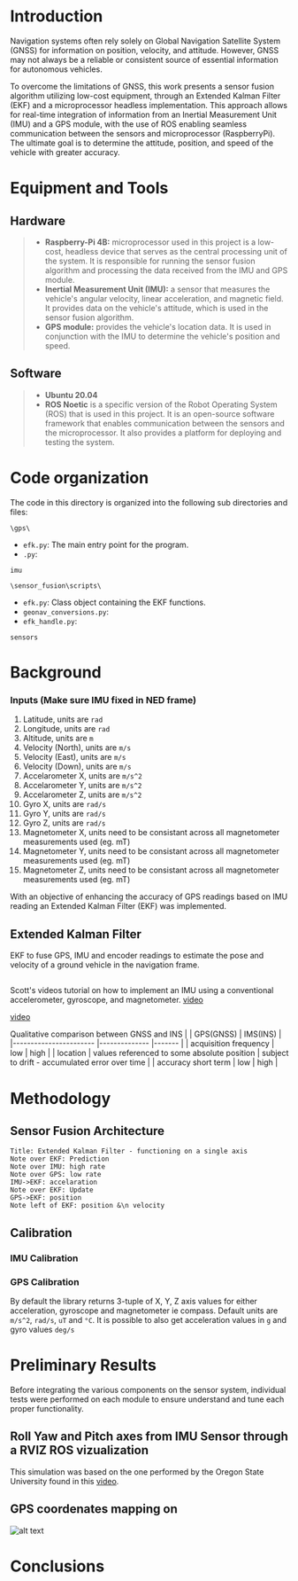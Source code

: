 # Introduction

Navigation systems often rely solely on Global Navigation Satellite System (GNSS) for information on position, velocity, and attitude. However, GNSS may not always be a reliable or consistent source of essential information for autonomous vehicles.

To overcome the limitations of GNSS, this work presents a sensor fusion algorithm utilizing low-cost equipment, through an Extended Kalman Filter (EKF) and a microprocessor headless implementation. This approach allows for real-time integration of information from an Inertial Measurement Unit (IMU) and a GPS module, with the use of ROS enabling seamless communication between the sensors and microprocessor (RaspberryPi). The ultimate goal is to determine the attitude, position, and speed of the vehicle with greater accuracy.

# Equipment and Tools
## Hardware
> - **Raspberry-Pi 4B:**
>  microprocessor used in this project is a low-cost, headless device that serves as the central processing unit of the system. It is responsible for running the sensor fusion algorithm and processing the data received from the IMU and GPS module.
> - **Inertial Measurement Unit (IMU):**
>  a sensor that measures the vehicle's angular velocity, linear acceleration, and magnetic field. It provides data on the vehicle's attitude, which is used in the sensor fusion algorithm.
> - **GPS module:**
> provides the vehicle's location data. It is used in conjunction with the IMU to determine the vehicle's position and speed.
## Software
> - **Ubuntu 20.04**
> - **ROS Noetic**
> is a specific version of the Robot Operating System (ROS) that is used in this project. It is an open-source software framework that enables communication between the sensors and the microprocessor. It also provides a platform for deploying and testing the system.

# Code organization

The code in this directory is organized into the following sub directories and files:

`\gps\`

  - `efk.py`: The main entry point for the program.
  - `.py`: 


`imu`

`\sensor_fusion\scripts\`

  - `efk.py`: Class object containing the EKF functions.
  - `geonav_conversions.py`: 
  - `efk_handle.py`: 

`sensors`


# Background



### Inputs (Make sure IMU fixed in NED frame)
1) Latitude, units are `rad`
2) Longitude, units are `rad`
3) Altitude, units are `m`
4) Velocity (North), units are `m/s`
5) Velocity (East), units are `m/s`
6) Velocity (Down), units are `m/s`
7) Accelarometer X, units are `m/s^2`
8) Accelarometer Y, units are `m/s^2`
9) Accelarometer Z, units are `m/s^2`
10) Gyro X, units are `rad/s`
11) Gyro Y, units are `rad/s`
12) Gyro Z, units are `rad/s`
13) Magnetometer X, units need to be consistant across all magnetometer measurements used (eg. mT)
14) Magnetometer Y, units need to be consistant across all magnetometer measurements used (eg. mT)
15) Magnetometer Z, units need to be consistant across all magnetometer measurements used (eg. mT)

With an objective of enhancing the accuracy of GPS readings based on IMU reading an Extended Kalman Filter (EKF) was implemented.
## Extended Kalman Filter
EKF to fuse GPS, IMU and encoder readings to estimate the pose and velocity of a ground vehicle in the navigation frame.

## 

Scott's videos
tutorial on how to implement an IMU using a conventional accelerometer, gyroscope, and magnetometer.
[video](https://www.youtube.com/watch?v=T9jXoG0QYIA&t=573s)

[video](https://www.youtube.com/watch?v=6M6wSLD-8M8&t=687s)

Qualitative comparison between GNSS and INS
|                       	| GPS(GNSS) 	| IMS(INS) 	|
|-----------------------	|--------------	|-------	|
| acquisition frequency 	|  low         	|    high 	|
| location              	|       values referenced to some absolute position     	|   subject to drift - accumulated error over time    	|
| accuracy short term   	|  low         	|      high 	|

# Methodology

## Sensor Fusion Architecture

```sequence {theme="hand"}
Title: Extended Kalman Filter - functioning on a single axis
Note over EKF: Prediction
Note over IMU: high rate
Note over GPS: low rate
IMU->EKF: accelaration
Note over EKF: Update
GPS->EKF: position
Note left of EKF: position &\n velocity 

```

## Calibration

### IMU Calibration


### GPS Calibration




By default the library returns 3-tuple of X, Y, Z axis values for either acceleration, gyroscope and magnetometer ie compass. Default units are `m/s^2`, `rad/s`, `uT` and `°C`. It is possible to also get acceleration values in `g` and gyro values `deg/s`

# Preliminary Results
Before integrating the various components on the sensor system, individual tests were performed on each module to ensure understand and tune each proper functionality.


## Roll Yaw and Pitch axes from IMU Sensor through a RVIZ ROS vizualization
This simulation was based on the one performed by the Oregon State University found in this [video](https://www.youtube.com/watch?v=a-mfCeykmYw).



## GPS coordenates mapping on 

![alt text](output_maps/tagus.png)

# Conclusions
